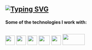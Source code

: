 [![Typing SVG](https://readme-typing-svg.herokuapp.com?color=%2318526C&size=25&center=false&lines=Welcome+to+my+github+profile!   )](https://git.io/typing-svg)
---
#### Some of the technologies I work with:
<img src="https://d1yjjnpx0p53s8.cloudfront.net/styles/logo-thumbnail/s3/082014/js1_0.png?itok=9fCD5b30" width="30px" height="30px"/>&nbsp;<img src="https://www.logigroup.com/images/modules/react.gif" width="30px" height="30px"/>&nbsp;<img src="https://rt-ed.com/wp-content/uploads/2021/05/nodejs-logo-1.png" width="30px" height="30px"/>&nbsp;<img src="https://upload.wikimedia.org/wikipedia/commons/thumb/1/18/ISO_C%2B%2B_Logo.svg/1822px-ISO_C%2B%2B_Logo.svg.png" width="35px" height="30px"/>&nbsp;<img src="https://upload.wikimedia.org/wikipedia/commons/thumb/b/b2/Database-mysql.svg/1448px-Database-mysql.svg.png" width="30px" height="30px"/>&nbsp;<img src="https://cdn.ccdc.cam.ac.uk/content/images/products/Product-Python.png" width="70px" height="35px"/>
---
